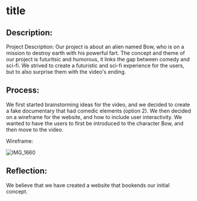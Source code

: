 # title
 
 
## Description:

Project Description: Our project is about an alien named Bow, who is on a mission to destroy earth with his powerful fart. The concept and theme of our project is futuritsic and humorous, it links the gap between comedy and sci-fi. We strived to create a futuristic and sci-fi experience for the users, but to also surprise them with the video's ending.

## Process:

We first started brainstorming ideas for the video, and we decided to create a fake documentary that had comedic elements (option 2). 
We then decided on a wireframe for the website, and how to include user interactivity. We wanted to have the users to first be introduced to the character Bow, and then move to the video.

Wireframe:

![IMG_1660](https://user-images.githubusercontent.com/60844341/165621671-40928620-095b-4acc-893d-849d6c857f1e.jpg)



## Reflection:

We believe that we have created a website that bookends our initial concept.

